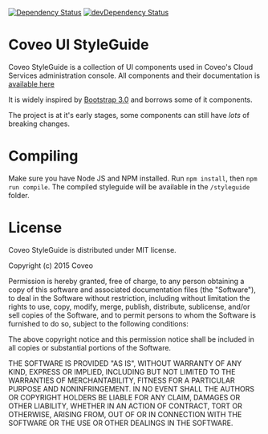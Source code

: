 [![Dependency Status](https://david-dm.org/wfortin/StyleGuide.svg?style=flat)](https://david-dm.org/Coveo/styleguide)
[![devDependency Status](https://david-dm.org/wfortin/StyleGuide/dev-status.svg?style=flat)](https://david-dm.org/Coveo/styleguide#info=devDependencies)

Coveo UI StyleGuide
===================

Coveo StyleGuide is a collection of UI components used in Coveo's Cloud Services administration console. All components and their documentation is [available here](http://source.coveo.com/styleguide/)

It is widely inspired by [Bootstrap 3.0](https://github.com/twbs/bootstrap) and borrows some of it components.

The project is at it's early stages, some components can still have _lots_ of breaking changes.

# Compiling

Make sure you have Node JS and NPM installed.
Run `npm install`, then `npm run compile`.
The compiled styleguide will be available in the `/styleguide` folder.


# License

Coveo StyleGuide is distributed under MIT license.

Copyright (c) 2015 Coveo

Permission is hereby granted, free of charge, to any person obtaining a
copy of this software and associated documentation files (the "Software"),
to deal in the Software without restriction, including without limitation
the rights to use, copy, modify, merge, publish, distribute, sublicense,
and/or sell copies of the Software, and to permit persons to whom the
Software is furnished to do so, subject to the following conditions:

The above copyright notice and this permission notice shall be included in
all copies or substantial portions of the Software.

THE SOFTWARE IS PROVIDED "AS IS", WITHOUT WARRANTY OF ANY KIND, EXPRESS OR
IMPLIED, INCLUDING BUT NOT LIMITED TO THE WARRANTIES OF MERCHANTABILITY,
FITNESS FOR A PARTICULAR PURPOSE AND NONINFRINGEMENT. IN NO EVENT SHALL THE
AUTHORS OR COPYRIGHT HOLDERS BE LIABLE FOR ANY CLAIM, DAMAGES OR OTHER
LIABILITY, WHETHER IN AN ACTION OF CONTRACT, TORT OR OTHERWISE, ARISING
FROM, OUT OF OR IN CONNECTION WITH THE SOFTWARE OR THE USE OR OTHER
DEALINGS IN THE SOFTWARE.
